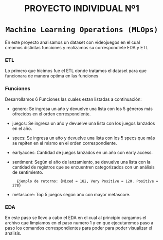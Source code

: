 # <h1 align=center> **PROYECTO INDIVIDUAL Nº1** </h1>

# <h1 align=center>**`Machine Learning Operations (MLOps)`**</h1>

En este proyecto analisamos un dataset con videojuegos en el cual creamos distintas funciones y realizamos su correspondiete EDA y ETL

### ETL
Lo primero que hicimos fue el ETL donde tratamos el dataset para que funcionara de manera optima en las funciones

### Funciones
Desarrollamos 6 Funciones las cuales estan listadas a continuación:

- genero: Se ingresa un año y devuelve una lista con los 5 géneros más ofrecidos en el orden correspondiente.

- juegos: Se ingresa un año y devuelve una lista con los juegos lanzados en el año.

- specs: Se ingresa un año y devuelve una lista con los 5 specs que más se repiten en el mismo en el orden correspondiente.

- earlyacces: Cantidad de juegos lanzados en un año con early access.

- sentiment: Según el año de lanzamiento, se devuelve una lista con la cantidad de registros que se encuentren categorizados con un análisis de sentimiento.

        Ejemplo de retorno: {Mixed = 182, Very Positive = 120, Positive = 278}

- metascore: Top 5 juegos según año con mayor metascore.

### EDA
En este paso se llevo a cabo el EDA en el cual al principio cargamos el archivo que limpiamos en el paso numero 1 y en que ejecutaremos paso a paso los comandos correspondientes para poder para poder visualizar el analisis. 





